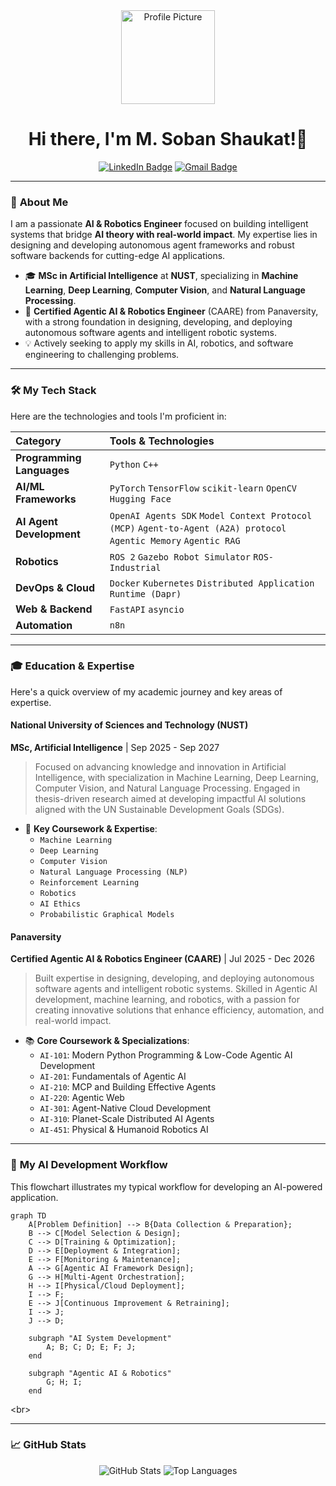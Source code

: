 
<div align="center">
  <a href="https://github.com/msobanShaukat">
    <img src="https://avatars.githubusercontent.com/u/74033282?v=4" width="150px" alt="Profile Picture">
  </a>
  <h1>Hi there, I'm M. Soban Shaukat!👋</h1>
</div>

<div align="center">
  <p>
    <a href="https://www.linkedin.com/in/muhammad-soban-shaukat/"><img src="https://img.shields.io/badge/LinkedIn-0077B5?style=for-the-badge&logo=linkedin&logoColor=white" alt="LinkedIn Badge"></a>
    <a href="mailto:msobanshaukat@gmail.com"><img src="https://img.shields.io/badge/Gmail-D14836?style=for-the-badge&logo=gmail&logoColor=white" alt="Gmail Badge"></a>
  </p>
</div>

---

### 🚀 **About Me**

I am a passionate **AI & Robotics Engineer** focused on building intelligent systems that bridge **AI theory with real-world impact**. My expertise lies in designing and developing autonomous agent frameworks and robust software backends for cutting-edge AI applications.

- 🎓 **MSc in Artificial Intelligence** at **NUST**, specializing in **Machine Learning**, **Deep Learning**, **Computer Vision**, and **Natural Language Processing**.
- 🤖 **Certified Agentic AI & Robotics Engineer** (CAARE) from Panaversity, with a strong foundation in designing, developing, and deploying autonomous software agents and intelligent robotic systems.
- 💡 Actively seeking to apply my skills in AI, robotics, and software engineering to challenging problems.

---

### 🛠️ **My Tech Stack**

Here are the technologies and tools I'm proficient in:

| Category | Tools & Technologies |
| :--- | :--- |
| **Programming Languages** | `Python` `C++` |
| **AI/ML Frameworks** | `PyTorch` `TensorFlow` `scikit-learn` `OpenCV` `Hugging Face` |
| **AI Agent Development** | `OpenAI Agents SDK` `Model Context Protocol (MCP)` `Agent-to-Agent (A2A) protocol` `Agentic Memory` `Agentic RAG` |
| **Robotics** | `ROS 2` `Gazebo Robot Simulator` `ROS-Industrial` |
| **DevOps & Cloud** | `Docker` `Kubernetes` `Distributed Application Runtime (Dapr)` |
| **Web & Backend** | `FastAPI` `asyncio` |
| **Automation** | `n8n` |

---

### 🎓 **Education & Expertise**

Here's a quick overview of my academic journey and key areas of expertise.

#### **National University of Sciences and Technology (NUST)**
**MSc, Artificial Intelligence** | Sep 2025 - Sep 2027

> Focused on advancing knowledge and innovation in Artificial Intelligence, with specialization in Machine Learning, Deep Learning, Computer Vision, and Natural Language Processing. Engaged in thesis-driven research aimed at developing impactful AI solutions aligned with the UN Sustainable Development Goals (SDGs).

- 🔑 **Key Coursework & Expertise**:
  - `Machine Learning`
  - `Deep Learning`
  - `Computer Vision`
  - `Natural Language Processing (NLP)`
  - `Reinforcement Learning`
  - `Robotics`
  - `AI Ethics`
  - `Probabilistic Graphical Models`

#### **Panaversity**
**Certified Agentic AI & Robotics Engineer (CAARE)** | Jul 2025 - Dec 2026

> Built expertise in designing, developing, and deploying autonomous software agents and intelligent robotic systems. Skilled in Agentic AI development, machine learning, and robotics, with a passion for creating innovative solutions that enhance efficiency, automation, and real-world impact.

- 📚 **Core Coursework & Specializations**:
  - `AI-101`: Modern Python Programming & Low-Code Agentic AI Development
  - `AI-201`: Fundamentals of Agentic AI
  - `AI-210`: MCP and Building Effective Agents
  - `AI-220`: Agentic Web
  - `AI-301`: Agent-Native Cloud Development
  - `AI-310`: Planet-Scale Distributed AI Agents
  - `AI-451`: Physical & Humanoid Robotics AI

---

### 🤖 **My AI Development Workflow**

This flowchart illustrates my typical workflow for developing an AI-powered application.

```mermaid
graph TD
    A[Problem Definition] --> B{Data Collection & Preparation};
    B --> C[Model Selection & Design];
    C --> D[Training & Optimization];
    D --> E[Deployment & Integration];
    E --> F[Monitoring & Maintenance];
    A --> G[Agentic AI Framework Design];
    G --> H[Multi-Agent Orchestration];
    H --> I[Physical/Cloud Deployment];
    I --> F;
    E --> J[Continuous Improvement & Retraining];
    I --> J;
    J --> D;

    subgraph "AI System Development"
        A; B; C; D; E; F; J;
    end

    subgraph "Agentic AI & Robotics"
        G; H; I;
    end
````

\<br\>

---
### 📈 GitHub Stats

<p align="center">
  <img src="https://github-readme-stats.vercel.app/api?username=msobanShaukat&show_icons=true&theme=vue-dark&hide_border=true&count_private=true" alt="GitHub Stats" />
  <img src="https://github-readme-stats.vercel.app/api/top-langs/?username=msobanShaukat&layout=compact&theme=vue-dark&hide_border=true" alt="Top Languages" />
</p>

```
```
